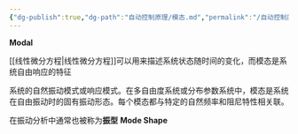 ```yaml
---
{"dg-publish":true,"dg-path":"自动控制原理/模态.md","permalink":"/自动控制原理/模态/","dgPassFrontmatter":true,"noteIcon":"","created":"2024-05-21T15:20:28.418+08:00","updated":"2024-05-26T18:28:40.621+08:00"}
---
```


**Modal**

[[线性微分方程\|线性微分方程]]可以用来描述系统状态随时间的变化，而模态是系统自由响应的特征

系统的自然振动模式或响应模式。在多自由度系统或分布参数系统中，模态是系统在自由振动时的固有振动形态。每个模态都与特定的自然频率和阻尼特性相关联。

在振动分析中通常也被称为**振型**  **Mode Shape**
